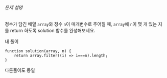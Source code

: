 ###### 문제 설명

정수가 담긴 배열 `array`와 정수 `n`이 매개변수로 주어질 때, `array`에 `n`이 몇 개 있는 지를 return 하도록 solution 함수를 완성해보세요.

내 풀이
```JS
function solution(array, n) {
    return array.filter((i) => i===n).length;
}
```
다른풀이도 동일
